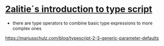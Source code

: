 #  [2alitie´s introduction to type script](http://2ality.com/2018/04/type-notation-typescript.html) 
- there are type operators to combine basic type expressions to more complex ones

https://mariusschulz.com/blog/typescript-2-3-generic-parameter-defaults 